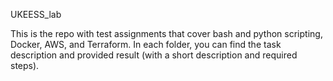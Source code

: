 UKEESS_lab

This is the repo with test assignments that cover bash and python scripting, Docker, AWS, and Terraform. In each folder, you can find the task description and provided result (with a short description and required steps).
